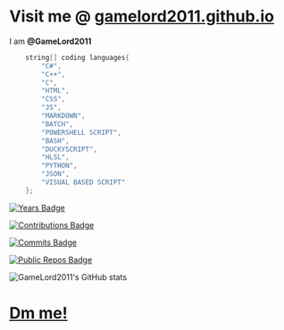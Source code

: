 
# Visit me @ [gamelord2011.github.io](GameLord2011.github.io)

I am __@GameLord2011__

```C
    string[] coding languages{
        "C#",
        "C++",
        "C",
        "HTML",
        "CSS",
        "JS",
        "MARKDOWN",
        "BATCH",
        "POWERSHELL SCRIPT",
        "BASH",
        "DUCKYSCRIPT",
        "HLSL",
        "PYTHON",
        "JSON",
        "VISUAL BASED SCRIPT"
    };
```

[![Years Badge](https://badges.strrl.dev/years/GameLord2011)](https://badges.strrl.dev)

[![Contributions Badge](https://badges.strrl.dev/contributions/all/GameLord2011)](https://badges.strrl.dev)

[![Commits Badge](https://badges.strrl.dev/commits/all/GameLord2011)](https://badges.strrl.dev)

[![Public Repos Badge](https://badges.strrl.dev/repos/GameLord2011)](https://badges.strrl.dev)

![GameLord2011's GitHub stats](https://github-readme-stats.vercel.app/api?username=GameLord2011&theme=shadow_green&show_icons=true&show=reviews,discussions_started,discussions_answered,prs_merged,prs_merged_percentage)

# [Dm me!][1]

[1]: <mailto://dangerb2011@gmail.com> "Dm me!"
<!---
GameLord2011/GameLord2011 is a ✨ special ✨ repository because its `README.md` (this file) appears on your GitHub profile.
You can click the Preview link to take a look at your changes.
--->
